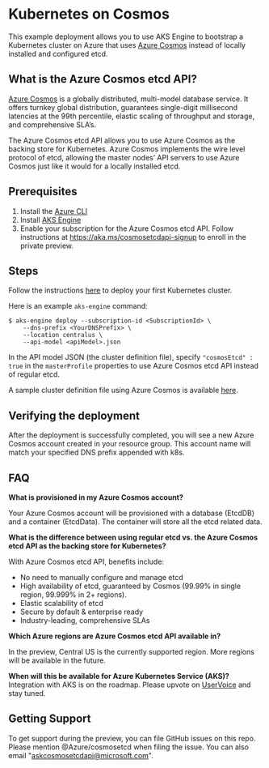 # Kubernetes on Cosmos
This example deployment allows you to use AKS Engine to bootstrap a Kubernetes cluster on Azure that uses [Azure Cosmos](https://azure.microsoft.com/services/cosmos-db/) instead of locally installed and configured etcd.

## What is the Azure Cosmos etcd API?
[Azure Cosmos](https://azure.microsoft.com/services/cosmos-db/) is a globally distributed, multi-model database service. It offers turnkey global distribution, guarantees single-digit millisecond latencies at the 99th percentile, elastic scaling of throughput and storage, and comprehensive SLA’s.

The Azure Cosmos etcd API allows you to use Azure Cosmos as the backing store for Kubernetes. Azure Cosmos implements the wire level protocol of etcd, allowing the master nodes’ API servers to use Azure Cosmos just like it would for a locally installed etcd.

## Prerequisites
1.	Install the [Azure CLI](https://docs.microsoft.com/cli/azure/install-azure-cli?view=azure-cli-latest)
2.	Install [AKS Engine](https://github.com/Azure/aks-engine-azurestack/blob/master/docs/tutorials/quickstart.md)
3.	Enable your subscription for the Azure Cosmos etcd API. Follow instructions at https://aka.ms/cosmosetcdapi-signup to enroll in the private preview.

## Steps
Follow the instructions [here](https://github.com/Azure/aks-engine-azurestack/blob/master/docs/tutorials/quickstart.md#deploy-your-first-cluster) to deploy your first Kubernetes cluster.

Here is an example `aks-engine` command:

```console
$ aks-engine deploy --subscription-id <SubscriptionId> \
    --dns-prefix <YourDNSPrefix> \
    --location centralus \
    --api-model <apiModel>.json
```

In the API model JSON (the cluster definition file), specify ```"cosmosEtcd" : true``` in the ```masterProfile``` properties to use Azure Cosmos etcd API instead of regular etcd.

A sample cluster definition file using Azure Cosmos is available [here](https://github.com/Azure/aks-engine-azurestack/blob/master/examples/cosmos-etcd/kubernetes-3-masters-cosmos.json).

## Verifying the deployment
After the deployment is successfully completed, you will see a new Azure Cosmos account created in your resource group. This account name will match your specified DNS prefix appended with k8s.

## FAQ

**What is provisioned in my Azure Cosmos account?**

Your Azure Cosmos account will be provisioned with a database (EtcdDB) and a container (EtcdData). The container will store all the etcd related data.

**What is the difference between using regular etcd vs. the Azure Cosmos etcd API as the backing store for Kubernetes?**

With Azure Cosmos etcd API, benefits include:
* No need to manually configure and manage etcd
* High availability of etcd, guaranteed by Cosmos (99.99% in single region, 99.999% in 2+ regions).
* Elastic scalability of etcd
* Secure by default & enterprise ready
* Industry-leading, comprehensive SLAs

**Which Azure regions are Azure Cosmos etcd API available in?**

In the preview, Central US is the currently supported region. More regions will be available in the future.

**When will this be available for Azure Kubernetes Service (AKS)?**
Integration with AKS is on the roadmap. Please upvote on [UserVoice](https://feedback.azure.com/forums/914020-azure-kubernetes-service-aks) and stay tuned.

## Getting Support
To get support during the preview, you can file GitHub issues on this repo. Please mention @Azure/cosmosetcd when filing the issue. You can also email "askcosmosetcdapi@microsoft.com".
